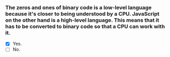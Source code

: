 ### The zeros and ones of binary code is a low-level language because it's closer to being understood by a CPU. JavaScript on the other hand is a high-level language. This means that it has to be converted to binary code so that a CPU can work with it.

- [x] Yes.
- [ ] No.
